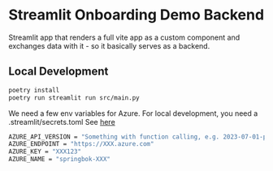 # Streamlit Onboarding Demo Backend

Streamlit app that renders a full vite app as a custom component and exchanges data with it - so it basically serves as a backend.

## Local Development

```sh
poetry install
poetry run streamlit run src/main.py
```

We need a few env variables for Azure. For local development, you need a .streamlit/secrets.toml
See [here](https://docs.streamlit.io/library/advanced-features/secrets-management)

```sh
AZURE_API_VERSION = "Something with function calling, e.g. 2023-07-01-preview"
AZURE_ENDPOINT = "https://XXX.azure.com"
AZURE_KEY = "XXX123"
AZURE_NAME = "springbok-XXX"
```
